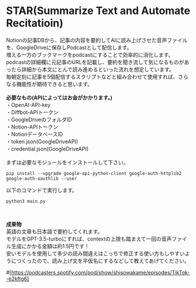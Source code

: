 # STAR(Summarize Text and Automate Recitatioin)
Notionの記事DBから、記事の内容を要約してAIに読み上げさせた音声ファイルを、GoogleDriveに保存しPodcastとして配信します。  
増える一方のブックマークをpodcastにすることで効率的に消化します。<br>
podcastの詳細欄に元記事のURLを記載し、要約を聞き流して気になるものがあったら詳細から本文にとんで読み進めるといった流れを想定しています。<br>
毎朝定刻に記事を5個配信するスクリプトなどと組み合わせて使用すれば、さらなる機能性が期待できると思います。<br>
<br>
**必要なもの(APIによってはお金がかかります。)**  
・OpenAI-API-key  
・Diffbot-APIトークン  
・GoogleDriveのフォルダID  
・Notion-APIトークン  
・NotionデータベースID  
・token.json(GoogleDriveAPI)  
・credential.json(GoogleDriveAPI)  
<br>まずは必要なモジュールをインストールして下さい。
```
pip install --upgrade google-api-python-client google-auth-httplib2 google-auth-oauthlib --user
```
以下のコマンドで実行します。

```
python3 main.py
```
<br>

**成果物**<br>英語の文章も日本語で要約してくれます。<br>
モデルをGPT-3.5-turboにすれば、contextの上限も踏まえて一回の音声ファイル生成にかかる金額は約1.5円です！<br>
安いモデルを使用して多少の読み間違えはこっちで修正する使い方もしやすいようにつくったので、読み上げ文を平仮名にするなどして教えてあげてください。<br>

#[https://podcasters.spotify.com/pod/show/shisowakame/episodes/TikTok--e2kftg6]

